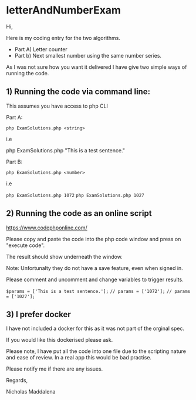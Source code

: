 # letterAndNumberExam

Hi,

Here is my coding entry for the two algorithms.

- Part A) Letter counter
- Part b) Next smallest number using the same number series.

As I was not sure how you want it delivered I have give two simple ways of running the code. 

## 1) Running the code via command line:

This assumes you have access to php CLI 

Part A:

`php ExamSolutions.php <string> `

i.e 

php ExamSolutions.php "This is a test sentence."

Part B:

`php ExamSolutions.php <number>`

i.e

`php ExamSolutions.php 1072`
`php ExamSolutions.php 1027`

## 2) Running the code as an online script

https://www.codephponline.com/

Please copy and paste the code into the php code window and press on "execute code".

The result should show underneath the window.

Note: Unfortunalty they do not have a save feature, even when signed in.

Please comment and uncomment and change variables to trigger results.

 `$params = ['This is a test sentence.'];`
 `// params = ['1072'];`
 `// params = ['1027'];`

## 3) I prefer docker 


I have not included a docker for this as it was not part of the orginal spec. 

If you would like this dockerised please ask.



Please note, I have put all the code into one file due to the scripting nature and ease of review. In a real app this would be bad practise. 

Please notify me if there are any issues.

Regards,

Nicholas Maddalena